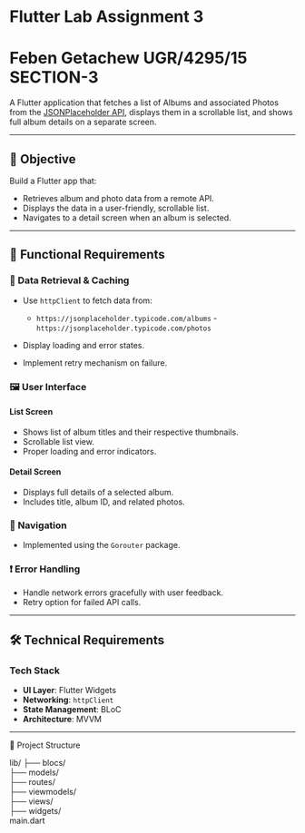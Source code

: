 # **Flutter Lab Assignment 3**
# Feben Getachew  UGR/4295/15  SECTION-3
A Flutter application that fetches a list of Albums and associated Photos from the [JSONPlaceholder API](https://jsonplaceholder.typicode.com), displays them in a scrollable list, and shows full album details on a separate screen.

---

## **📌 Objective**

Build a Flutter app that:
- Retrieves album and photo data from a remote API.
- Displays the data in a user-friendly, scrollable list.
- Navigates to a detail screen when an album is selected.

---

## **🧩 Functional Requirements**

### **🔗 Data Retrieval & Caching**
- Use `httpClient` to fetch data from:
  - `https://jsonplaceholder.typicode.com/albums`
  -`https://jsonplaceholder.typicode.com/photos`

- Display loading and error states.
- Implement retry mechanism on failure.

### **🖼️ User Interface**

#### **List Screen**
- Shows list of album titles and their respective thumbnails.
- Scrollable list view.
- Proper loading and error indicators.

#### **Detail Screen**
- Displays full details of a selected album.
- Includes title, album ID, and related photos.

### **📍 Navigation**
- Implemented using the `Gorouter` package.

### **❗ Error Handling**
- Handle network errors gracefully with user feedback.
- Retry option for failed API calls.

---

## **🛠️ Technical Requirements**

### **Tech Stack**
- **UI Layer**: Flutter Widgets
- **Networking**: `httpClient`
- **State Management**: BLoC
- **Architecture**: MVVM

---
📁 Project Structure

lib/
├── blocs/            
├── models/           
├── routes/            
├── viewmodels/        
├── views/             
├── widgets/           
main.dart           
